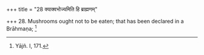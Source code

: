 +++
title = "28 क्याक्वभोज्यमिति हि ब्राह्मणम्"

+++
28. Mushrooms ought not to be eaten; that has been declared in a Brāhmaṇa; [^18] 


[^18]:  Yājñ. I, 171.
